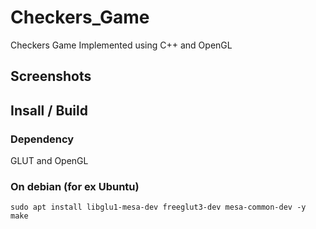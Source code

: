 # Checkers_Game
Checkers Game Implemented using C++ and OpenGL

## Screenshots


## Insall / Build
### Dependency
GLUT and OpenGL
### On debian (for ex Ubuntu)
```
sudo apt install libglu1-mesa-dev freeglut3-dev mesa-common-dev -y
make
```
